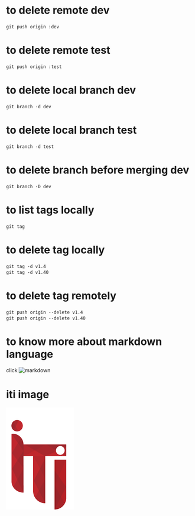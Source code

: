 # to delete remote dev
```
git push origin :dev
```
# to delete remote test
```
git push origin :test
```
# to delete local branch dev
```
git branch -d dev
```
# to delete local branch test
```
git branch -d test
```

# to delete branch before merging dev
```
git branch -D dev
```
# to list tags locally
```
git tag
```
# to delete tag locally
```
git tag -d v1.4
git tag -d v1.40
```
# to delete tag remotely
```
git push origin --delete v1.4
git push origin --delete v1.40
```
# to know more about markdown language
click ![markdown](https://commonmark.org/help/tutorial/)
# iti image
![](https://github.com/yasminekamal/branches/blob/main/images/index.png)


